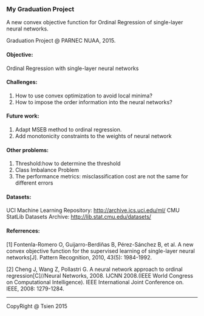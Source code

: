 ### My Graduation Project 

A new convex objective function for Ordinal Regression of single-layer neural networks.

Graduation Project @ PARNEC NUAA, 2015.

#### Objective: 
Ordinal Regression with single-layer neural networks

#### Challenges:
1. How to use convex optimization to avoid local minima?
2. How to impose the order information into the neural networks?

#### Future work:
1. Adapt MSEB method to ordinal regression.
2. Add monotonicity constraints to the weights of neural network

#### Other problems:
1. Threshold:how to determine the threshold
2. Class Imbalance Problem
3. The performance metrics: misclassification cost are not the same for different errors

#### Datasets:
UCI Machine Learning Repository: http://archive.ics.uci.edu/ml/
CMU StatLib Datasets Archive: http://lib.stat.cmu.edu/datasets/

#### Referrences:
[1] Fontenla-Romero O, Guijarro-Berdiñas B, Pérez-Sánchez B, et al. A new convex objective function for the supervised learning of single-layer neural networks[J]. Pattern Recognition, 2010, 43(5): 1984-1992.

[2] Cheng J, Wang Z, Pollastri G. A neural network approach to ordinal regression[C]//Neural Networks, 2008. IJCNN 2008.(IEEE World Congress on Computational Intelligence). IEEE International Joint Conference on. IEEE, 2008: 1279-1284.

---

CopyRight @ Tsien 2015

